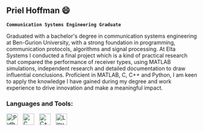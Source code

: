 ## Priel Hoffman 😄

**`Communication Systems Engineering Graduate`**

Graduated with a bachelor's degree in communication systems engineering at Ben-Gurion University, with a strong foundation in programming, communication protocols, algorithms and signal processing. At Elta Systems I conducted a final project which is a kind of practical research that compared the performance of receiver types, using MATLAB simulations, independent research and detailed documentation to draw influential conclusions. Proficient in MATLAB, C, C++ and Python, I am keen to apply the knowledge I have gained during my degree and work experience to drive innovation and make a meaningful impact.

### Languages and Tools:
<img align="left" alt="Python" width="30px" style="padding-right:10px;" src="https://cdn.jsdelivr.net/gh/devicons/devicon/icons/python/python-plain.svg" />
<img align="left" alt="C" width="30px" style="padding-right:10px;" src="https://cdn.jsdelivr.net/gh/devicons/devicon/icons/c/c-line.svg" />
<img align="left" alt="C++" width="30px" style="padding-right:10px;" src="https://cdn.jsdelivr.net/gh/devicons/devicon/icons/cplusplus/cplusplus-line.svg" />
<img align="left" alt="Linux" width="30px" style="padding-right:10px;" src="https://cdn.jsdelivr.net/gh/devicons/devicon/icons/linux/linux-original.svg" />

